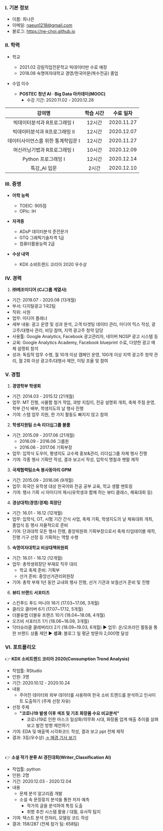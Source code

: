 ### Ⅰ. 기본 정보
- 이름: 최나은  
- 이메일: naeun1218@gmail.com  
- 블로그: https://ne-choi.github.io


### Ⅱ. 학력
- 학교
  - 2021.02  강림직업전문학교 빅데이터반 수료 예정
  - 2018.08  숙명여자대학교 경영/한국어문(복수전공) 졸업

- 수업 이수
  - **POSTEC 청년 AI · Big Data 아카데미(MOOC)**
    - 수강 기간: 2020.11.02 - 2020.12.28
    
강의명|학습 시간|수료 일자
|:--:|:--:|:--:|
빅데이터분석과 R프로그래밍 Ⅰ|12시간|2020.11.27
빅데이터분석과 R프로그래밍 Ⅱ|12시간|2020.12.07
데이터사이언스를 위한 통계학입문 Ⅰ|12시간|2020.11.27
머신러닝기법과 R프로그래밍 Ⅰ|10시간|2020.12.09
Python 프로그래밍 Ⅰ|12시간|2020.12.14
특강_AI 입문|2시간|2020.12.10


### Ⅲ. 증명
- **어학 능력**
  - TOEIC: 905점
  - OPIc: IH

- **자격증**
  - ADsP 데이터분석 준전문가
  - GTQ 그래픽기술자격 1급
  - 컴퓨터활용능력 2급

- **수상 내역**
  - KDX 소비트렌드 코리아 2020 우수상


### Ⅳ. 경력
1. **㈜메조미디어 (CJ그룹 계열사)**  
  - 기간: 2019.07 - 2020.08 (13개월)
  - 부서: 디지털광고 1국2팀
  - 직위: 사원
  - 업무: 미디어 플래너
  - 세부 내용: 광고 운영 및 성과 분석, 고객 타겟팅 데이터 관리, 미디어 믹스 작성, 광고주/대행사 관리, 비딩 참여, 지역 광고주 청약 담당
  - 사용툴: Google Analytics, Facebook 광고관리자, 네이버 NOSP 광고 시스템 등
  - 교육: Google Analytics Academy, Facebook blueprint 수료, 다양한 광고 매체 설명회 참석
  - 성과: 독립적 업무 수행, 월 10개 이상 캠페인 운영, 100개 이상 지역 광고주 청약 관리, 월 2회 이상 광고주/대행사 제안, 미팅 조율 및 참여


### Ⅴ. 경험
1. **경영학부 학생회**  
  - 기간: 2014.03 - 2015.12 (21개월)
  - 업무: MT 진행, 사물함 철거 작업, 과방 지킴이, 전공 설명회 개최, 축제 주점 운영, 학부 간식 배부, 학생지도의 날 행사 진행
  - 기여: 스탭 업무 지원, 한 가지 활동도 빠지지 않고 참여

2. **학생지원팀 소속 리더십그룹 블룸**
  - 기간: 2015.09 - 2017.06 (21개월)
    - 2016.09 - 2016.06 그룹원
    - 2016.06 - 2017.06 기획부장
  - 업무: 입학식 도우미, 평생지도 교수제 홍보&관리, 리더십그룹 자체 행사 진행
  - 기여: 각종 행사 기획안 작성, 결과 보고서 작성, 입학식 명찰과 팻말 제작
  
3. **국제협력팀소속 봉사동아리 GPM**
  - 기간: 2015.09 - 2016.06 (9개월)
  - 업무: 외국인 유학생 대상 한국어와 전공 공부 교육, 학교 생활 멘토링
  - 기여: 행사 기획 시 아이디어 제시(유학생과 함께 하는 뷰티 클래스, 체육대회 등)

4. **경상대학(경영/경제) 회장단**
  - 기간: 16.01 - 16.12 (12개월)
  - 업무: 입학식, OT, 시험 기간 간식 사업, 축제 기획, 학생지도의 날 체육대회 개최, 졸업식 등 행사 자율적으로 준비
  - 기여: 단과대학 모든 행사 진행, 중앙위원회 기획부장으로서 축제 타임테이블 제작, 진행 기구 선정 등 기획하는 역할 수행
  
5. **숙명여자대학교 비상대책위원회**
  - 기간: 16.01 - 16.12 (12개월)
  - 업무: 총학생회장단 부재로 직무 대리
    - 학교 축제 준비: 기획부
    - 선거 준비: 중앙선거관리위원장
  - 기여: 총학 부재 1년 동안 교내외 행사 진행, 선거 기관과 보궐선거 준비 및 진행
  
6. **뷰티 브랜드 서포터즈**
  - 스킨푸드 푸드 마니아 16기 (17.03~17.06, 3개월)
  - 클리오 클러버 6기 (17.07~17.12, 5개월)
  - 더블유랩 더블유 프렌즈 10기 (18.04~18.08, 4개월)
  - 오즈비 서포터즈 1기 (18.06~18.09, 3개월)
  - 닥터슈라클 클레버리더 2기 (18.09~19.03, 6개월)
  ▶ 업무: 온/오프라인 활동을 통한 브랜드 상품 제안
  ▶ **성과**: 블로그 일 평균 방문자 2,000명 달성
  

### Ⅵ. 포트폴리오
:point_right: **KDX 소비트렌드 코리아 2020(Consumption Trend Analysis)**  
- 작업툴: RStudio 
- 인원: 3명  
- 기간: 2020.10.12 - 2020.10.24  
- 내용
  - 주어진 데이터와 외부 데이터를 사용하여 한국 소비 트렌드를 분석하고 인사이트 도출하기 (주제 선정 자유)  
- 선정 주제
  - **"코로나19 발생 이후 색조 및 기초 화장품 수요 비교분석"**  
    - 코로나19로 인한 마스크 일상화/의무화 시대, 화장품 업계 매출 추이를 살펴보고 발전 방향 제언하기  
- 기여: EDA 및 매출액 시각화코드 작성, 결과 보고 ppt 전체 제작  
- 결과: 3등(우수상) [→ 매경 기사 보기](https://www.mk.co.kr/news/it/view/2020/11/1187287/)

<br>

:point_right: **소설 작가 분류 AI 경진대회(Writer_Classification AI)**  
- 작업툴: python
- 인원: 2명
- 기간: 2020.12.03 - 2020.12.04
- 내용
  - 문체 분석 알고리즘 개발
  - 소설 속 문장뭉치 분석을 통한 저자 예측
    - 작가의 글을 분석하여 특징 도출
    - 취향 추천 시스템 활용 / 대필, 유사작 탐지
- 기여: 텍스트 분석 전처리, 모델링 코드 작성
- 결과: 158/287 (전체 참가 팀: 658팀)